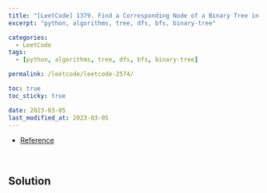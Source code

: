 ```yaml
---
title: "[LeetCode] 1379. Find a Corresponding Node of a Binary Tree in a Clone of That Tree"
excerpt: "python, algorithms, tree, dfs, bfs, binary-tree"

categories:
  - LeetCode
tags:
  - [python, algorithms, tree, dfs, bfs, binary-tree]

permalink: /leetcode/leetcode-2574/

toc: true
toc_sticky: true

date: 2023-03-05
last_modified_at: 2023-03-05
---
```


- [Reference](https://leetcode.com/problems/find-a-corresponding-node-of-a-binary-tree-in-a-clone-of-that-tree/)

<br>

## Solution

```python

```